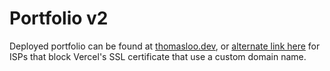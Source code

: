 # Portfolio v2

Deployed portfolio can be found at [thomasloo.dev](www.thomasloo.dev), or [alternate link here](thomasloo.vercel.app) for ISPs that block Vercel's SSL certificate that use a custom domain name.